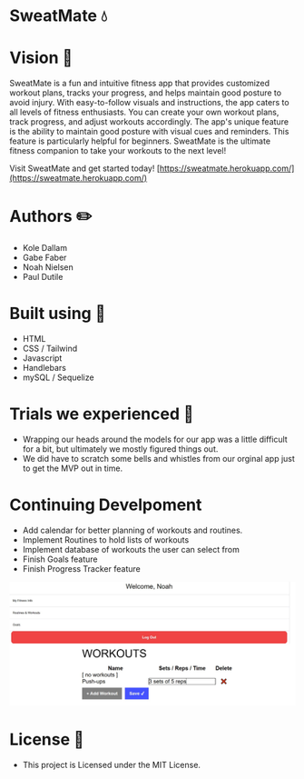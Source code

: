 # SweatMate 💧

# Vision 📝
SweatMate is a fun and intuitive fitness app that provides customized workout plans, tracks your progress, and helps maintain good posture to avoid injury. With easy-to-follow visuals and instructions, the app caters to all levels of fitness enthusiasts. You can create your own workout plans, track progress, and adjust workouts accordingly. The app's unique feature is the ability to maintain good posture with visual cues and reminders. This feature is particularly helpful for beginners. SweatMate is the ultimate fitness companion to take your workouts to the next level!

Visit SweatMate and get started today! [https://sweatmate.herokuapp.com/](https://sweatmate.herokuapp.com/)

# Authors ✏️
- Kole Dallam
- Gabe Faber
- Noah Nielsen
- Paul Dutile

# Built using 🚧
- HTML
- CSS / Tailwind
- Javascript
- Handlebars
- mySQL / Sequelize

# Trials we experienced 💢
- Wrapping our heads around the models for our app was a little difficult for a bit, but ultimately we mostly figured things out.
- We did have to scratch some bells and whistles from our orginal app just to get the MVP out in time.

# Continuing Develpoment
- Add calendar for better planning of workouts and routines.
- Implement Routines to hold lists of workouts
- Implement database of workouts the user can select from
- Finish Goals feature
- Finish Progress Tracker feature

![Alt text](./profile-screenshot.jpg)

# License 📄
- This project is Licensed under the MIT License.
